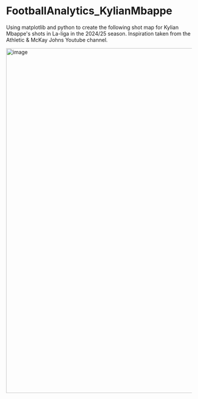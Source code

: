 # FootballAnalytics_KylianMbappe

Using matplotlib and python to create the following shot map for Kylian Mbappe's shots in La-liga in the 2024/25 season. 
Inspiration taken from the Athletic & McKay Johns Youtube channel. 

<img width="800" height="932" alt="image" src="https://github.com/user-attachments/assets/70083185-e6cd-456c-96f6-6194cebee981" />
